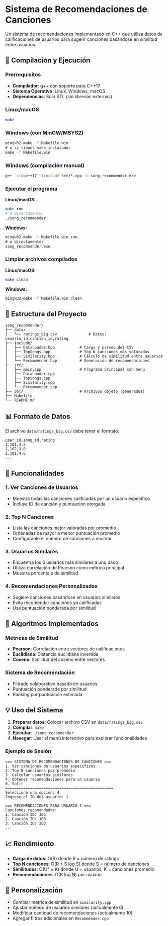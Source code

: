 # Sistema de Recomendaciones de Canciones

Un sistema de recomendaciones implementado en C++ que utiliza datos de calificaciones de usuarios para sugerir canciones basándose en similitud entre usuarios.

## 🚀 Compilación y Ejecución

### Prerrequisitos
- **Compilador**: g++ con soporte para C++17
- **Sistema Operativo**: Linux, Windows, macOS
- **Dependencias**: Solo STL (sin librerías externas)

### Linux/macOS
```bash
make
```

### Windows (con MinGW/MSYS2)
```cmd
mingw32-make -f Makefile.win
# o si tienes make instalado:
make -f Makefile.win
```

### Windows (compilación manual)
```cmd
g++ -std=c++17 -Iinclude src/*.cpp -o song_recommender.exe
```

### Ejecutar el programa

**Linux/macOS:**
```bash
make run
# o directamente:
./song_recommender
```

**Windows:**
```cmd
mingw32-make -f Makefile.win run
# o directamente:
song_recommender.exe
```

### Limpiar archivos compilados

**Linux/macOS:**
```bash
make clean
```

**Windows:**
```cmd
mingw32-make -f Makefile.win clean
```

## 📂 Estructura del Proyecto

```
song_recommender/
├── data/
│   └── ratings_big.csv              # Datos: usuario_id,cancion_id,rating
├── include/
│   ├── DataLoader.hpp           # Carga y parseo del CSV
│   ├── TopSongs.hpp             # Top N canciones más valoradas
│   ├── Similarity.hpp           # Cálculo de similitud entre usuarios
│   └── Recommender.hpp          # Generación de recomendaciones
├── src/
│   ├── main.cpp                 # Programa principal con menú
│   ├── DataLoader.cpp
│   ├── TopSongs.cpp
│   ├── Similarity.cpp
│   └── Recommender.cpp
├── obj/                         # Archivos objeto (generados)
├── Makefile
└── README.md
```

## 📊 Formato de Datos

El archivo `data/ratings_big.csv` debe tener el formato:
```csv
user_id,song_id,rating
1,101,4.5
1,102,3.0
2,101,4.0
...
```

## 🎯 Funcionalidades

### 1. **Ver Canciones de Usuarios**
- Muestra todas las canciones calificadas por un usuario específico
- Incluye ID de canción y puntuación otorgada

### 2. **Top N Canciones**
- Lista las canciones mejor valoradas por promedio
- Ordenadas de mayor a menor puntuación promedio
- Configurable el número de canciones a mostrar

### 3. **Usuarios Similares**
- Encuentra los 6 usuarios más similares a uno dado
- Utiliza correlación de Pearson como métrica principal
- Muestra porcentaje de similitud

### 4. **Recomendaciones Personalizadas**
- Sugiere canciones basándose en usuarios similares
- Evita recomendar canciones ya calificadas
- Usa puntuación ponderada por similitud

## 🧮 Algoritmos Implementados

### Métricas de Similitud
- **Pearson**: Correlación entre vectores de calificaciones
- **Euclidiana**: Distancia euclidiana invertida
- **Coseno**: Similitud del coseno entre vectores

### Sistema de Recomendación
- Filtrado colaborativo basado en usuarios
- Puntuación ponderada por similitud
- Ranking por puntuación estimada

## 💡 Uso del Sistema

1. **Preparar datos**: Colocar archivo CSV en `data/ratings_big.csv`
2. **Compilar**: `make`
3. **Ejecutar**: `./song_recommender`
4. **Navegar**: Usar el menú interactivo para explorar funcionalidades

### Ejemplo de Sesión
```
=== SISTEMA DE RECOMENDACIONES DE CANCIONES ===
1. Ver canciones de usuarios específicos
2. Top N canciones por promedio
3. Calcular usuarios similares
4. Obtener recomendaciones para un usuario
0. Salir
================================================
Seleccione una opción: 4
Ingrese el ID del usuario: 1

=== RECOMENDACIONES PARA USUARIO 1 ===
Canciones recomendadas:
1. Canción ID: 105
2. Canción ID: 108
3. Canción ID: 203
...
```

## 📈 Rendimiento

- **Carga de datos**: O(R) donde R = número de ratings
- **Top N canciones**: O(R + S log S) donde S = número de canciones
- **Similitudes**: O(U² × K) donde U = usuarios, K = canciones promedio
- **Recomendaciones**: O(K log N) por usuario

## 🔧 Personalización

- Cambiar métrica de similitud en `Similarity.cpp`
- Ajustar número de usuarios similares (actualmente 6)
- Modificar cantidad de recomendaciones (actualmente 10)
- Agregar filtros adicionales en `Recommender.cpp`
